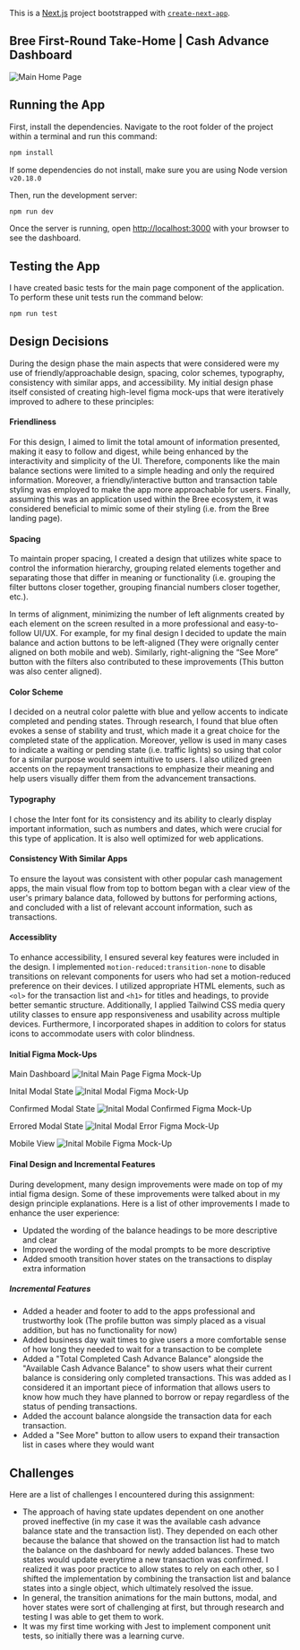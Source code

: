 This is a [Next.js](https://nextjs.org) project bootstrapped with [`create-next-app`](https://nextjs.org/docs/app/api-reference/cli/create-next-app).

## Bree First-Round Take-Home | Cash Advance Dashboard

![Main Home Page](./public/homepage.png)

## Running the App

First, install the dependencies. Navigate to the root folder of the project within a terminal and run this command:

```bash
npm install
```

If some dependencies do not install, make sure you are using Node version `v20.18.0`

Then, run the development server:

```bash
npm run dev
```

Once the server is running, open [http://localhost:3000](http://localhost:3000) with your browser to see the dashboard.

## Testing the App

I have created basic tests for the main page component of the application. To perform these unit tests run the command below:

```bash
npm run test
```

## Design Decisions

During the design phase the main aspects that were considered were my use of friendly/approachable design, spacing, color schemes, typography, consistency with similar apps, and accessibility. My initial design phase itself consisted of creating high-level figma mock-ups that were iteratively improved to adhere to these principles:

#### Friendliness

For this design, I aimed to limit the total amount of information presented, making it easy to follow and digest, while being enhanced by the interactivity and simplicity of the UI. Therefore, components like the main balance sections were limited to a simple heading and only the required information. Moreover, a friendly/interactive button and transaction table styling was employed to make the app more approachable for users. Finally, assuming this was an application used within the Bree ecosystem, it was considered beneficial to mimic some of their styling (i.e. from the Bree landing page).

#### Spacing

To maintain proper spacing, I created a design that utilizes white space to control the information hierarchy, grouping related elements together and separating those that differ in meaning or functionality (i.e. grouping the filter buttons closer together, grouping financial numbers closer together, etc.).

In terms of alignment, minimizing the number of left alignments created by each element on the screen resulted in a more professional and easy-to-follow UI/UX. For example, for my final design I decided to update the main balance and action buttons to be left-aligned (They were orignally center aligned on both mobile and web). Similarly, right-aligning the “See More” button with the filters also contributed to these improvements (This button was also center aligned).

#### Color Scheme

I decided on a neutral color palette with blue and yellow accents to indicate completed and pending states. Through research, I found that blue often evokes a sense of stability and trust, which made it a great choice for the completed state of the application. Moreover, yellow is used in many cases to indicate a waiting or pending state (i.e. traffic lights) so using that color for a similar purpose would seem intuitive to users. I also utilized green accents on the repayment transactions to emphasize their meaning and help users visually differ them from the advancement transactions.

#### Typography

I chose the Inter font for its consistency and its ability to clearly display important information, such as numbers and dates, which were crucial for this type of application. It is also well optimized for web applications.

#### Consistency With Similar Apps

To ensure the layout was consistent with other popular cash management apps, the main visual flow from top to bottom began with a clear view of the user's primary balance data, followed by buttons for performing actions, and concluded with a list of relevant account information, such as transactions.

#### Accessiblity

To enhance accessibility, I ensured several key features were included in the design. I implemented `motion-reduced:transition-none` to disable transitions on relevant components for users who had set a motion-reduced preference on their devices. I utilized appropriate HTML elements, such as `<ol>` for the transaction list and `<h1>` for titles and headings, to provide better semantic structure. Additionally, I applied Tailwind CSS media query utility classes to ensure app responsiveness and usability across multiple devices. Furthermore, I incorporated shapes in addition to colors for status icons to accommodate users with color blindness.

#### Initial Figma Mock-Ups

Main Dashboard
![Inital Main Page Figma Mock-Up](./public/mockupmain.png)

Inital Modal State
![Inital Modal Figma Mock-Up](./public/mockupmodals.png)

Confirmed Modal State
![Inital Modal Confirmed Figma Mock-Up](./public/mockupmodals2.png)

Errored Modal State
![Inital Modal Error Figma Mock-Up](./public/mockupmodalerror.png)

Mobile View
![Inital Mobile Figma Mock-Up](./public/mockupmobile.png)

#### Final Design and Incremental Features

During development, many design improvements were made on top of my intial figma design. Some of these improvements were talked about in my design principle explanations. Here is a list of other improvements I made to enhance the user experience:

- Updated the wording of the balance headings to be more descriptive and clear
- Improved the wording of the modal prompts to be more descriptive
- Added smooth transition hover states on the transactions to display extra information

##### Incremental Features

- Added a header and footer to add to the apps professional and trustworthy look (The profile button was simply placed as a visual addition, but has no functionality for now)
- Added business day wait times to give users a more comfortable sense of how long they needed to wait for a transaction to be complete
- Added a "Total Completed Cash Advance Balance" alongside the "Available Cash Advance Balance" to show users what their current balance is considering only completed transactions. This was added as I considered it an important piece of information that allows users to know how much they have planned to borrow or repay regardless of the status of pending transactions.
- Added the account balance alongside the transaction data for each transaction.
- Added a "See More" button to allow users to expand their transaction list in cases where they would want

## Challenges

Here are a list of challenges I encountered during this assignment:

- The approach of having state updates dependent on one another proved ineffective (in my case it was the available cash advance balance state and the transaction list). They depended on each other because the balance that showed on the transaction list had to match the balance on the dashboard for newly added balances. These two states would update everytime a new transaction was confirmed. I realized it was poor practice to allow states to rely on each other, so I shifted the implementation by combining the transaction list and balance states into a single object, which ultimately resolved the issue.
- In general, the transition animations for the main buttons, modal, and hover states were sort of challenging at first, but through research and testing I was able to get them to work.
- It was my first time working with Jest to implement component unit tests, so initially there was a learning curve.

